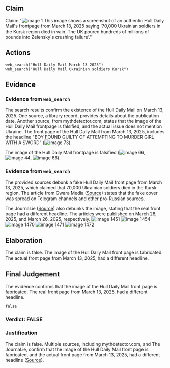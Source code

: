 ## Claim
Claim: "![image 1](media/0.jpg) This image shows a screenshot of an authentic Hull Daily Mail's frontpage from March 13, 2025 saying '70,000 Ukrainian soldiers in the Kursk region died in vain. The UK poured hundreds of millions of pounds into Zelensky's crushing failure'."

## Actions
```
web_search("Hull Daily Mail March 13 2025")
web_search("Hull Daily Mail Ukrainian soldiers Kursk")
```

## Evidence
### Evidence from `web_search`
The search results confirm the existence of the Hull Daily Mail on March 13, 2025. One source, a library record, provides details about the publication date. Another source, from mythdetector.com, states that the image of the Hull Daily Mail frontpage is falsified, and the actual issue does not mention Ukraine. The front page of the Hull Daily Mail from March 13, 2025, includes the headline "BOY FOUND GUILTY OF ATTEMPTING TO MURDER GIRL WITH A SWORD" (![image 73](media/2025-08-06_17-26-1754501202-576951.jpg)).

The image of the Hull Daily Mail frontpage is falsified (![image 66](media/2025-08-06_17-26-1754501162-718406.jpg), ![image 44](media/2025-08-06_17-25-1754501124-685634.jpg), ![image 66](media/2025-08-06_17-26-1754501162-718406.jpg)).


### Evidence from `web_search`
The provided sources debunk a fake Hull Daily Mail front page from March 13, 2025, which claimed that 70,000 Ukrainian soldiers died in the Kursk region. The article from Gwara Media ([Source](https://gwaramedia.com/en/debunking-russian-fakes-hull-daily-mail-didnt-write-about-70000-ukrainian-soldiers-killed-in-russias-kursk-oblast/)) states that the fake cover was spread on Telegram channels and other pro-Russian sources.

The Journal.ie ([Source](https://www.thejournal.ie/ukraine-hull-daily-mail-debunk-6657051-Mar2025/)) also debunks the image, stating that the real front page had a different headline. The articles were published on March 28, 2025, and March 26, 2025, respectively. ![image 1451](media/2025-08-07_13-39-1754573946-256635.jpg) ![image 1454](media/2025-08-07_13-39-1754573951-547510.jpg) ![image 1470](media/2025-08-07_13-41-1754574071-817295.jpg) ![image 1471](media/2025-08-07_13-41-1754574072-732356.jpg) ![image 1472](media/2025-08-07_13-41-1754574075-181803.jpg)


## Elaboration
The claim is false. The image of the Hull Daily Mail front page is fabricated. The actual front page from March 13, 2025, had a different headline.


## Final Judgement
The evidence confirms that the image of the Hull Daily Mail front page is fabricated. The real front page from March 13, 2025, had a different headline.

`false`

### Verdict: FALSE

### Justification
The claim is false. Multiple sources, including mythdetector.com, and The Journal.ie, confirm that the image of the Hull Daily Mail front page is fabricated, and the actual front page from March 13, 2025, had a different headline ([Source](https://www.thejournal.ie/ukraine-hull-daily-mail-debunk-6657051-Mar2025/)).
